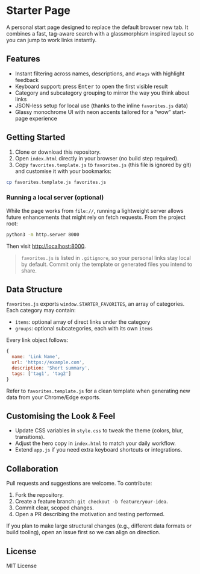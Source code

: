 # Starter Page

A personal start page designed to replace the default browser new tab. It combines a fast, tag-aware search with a glassmorphism inspired layout so you can jump to work links instantly.

## Features
- Instant filtering across names, descriptions, and `#tags` with highlight feedback
- Keyboard support: press <kbd>Enter</kbd> to open the first visible result
- Category and subcategory grouping to mirror the way you think about links
- JSON-less setup for local use (thanks to the inline `favorites.js` data)
- Glassy monochrome UI with neon accents tailored for a “wow” start-page experience

## Getting Started
1. Clone or download this repository.
2. Open `index.html` directly in your browser (no build step required).
3. Copy `favorites.template.js` to `favorites.js` (this file is ignored by git) and customise it with your bookmarks:

```bash
cp favorites.template.js favorites.js
```

### Running a local server (optional)
While the page works from `file://`, running a lightweight server allows future enhancements that might rely on fetch requests. From the project root:

```bash
python3 -m http.server 8000
```

Then visit <http://localhost:8000>.

> `favorites.js` is listed in `.gitignore`, so your personal links stay local by default. Commit only the template or generated files you intend to share.

## Data Structure
`favorites.js` exports `window.STARTER_FAVORITES`, an array of categories. Each category may contain:

- `items`: optional array of direct links under the category
- `groups`: optional subcategories, each with its own `items`

Every link object follows:

```js
{
  name: 'Link Name',
  url: 'https://example.com',
  description: 'Short summary',
  tags: ['tag1', 'tag2']
}
```

Refer to `favorites.template.js` for a clean template when generating new data from your Chrome/Edge exports.

## Customising the Look & Feel
- Update CSS variables in `style.css` to tweak the theme (colors, blur, transitions).
- Adjust the hero copy in `index.html` to match your daily workflow.
- Extend `app.js` if you need extra keyboard shortcuts or integrations.

## Collaboration
Pull requests and suggestions are welcome. To contribute:
1. Fork the repository.
2. Create a feature branch: `git checkout -b feature/your-idea`.
3. Commit clear, scoped changes.
4. Open a PR describing the motivation and testing performed.

If you plan to make large structural changes (e.g., different data formats or build tooling), open an issue first so we can align on direction.

## License
MIT License
